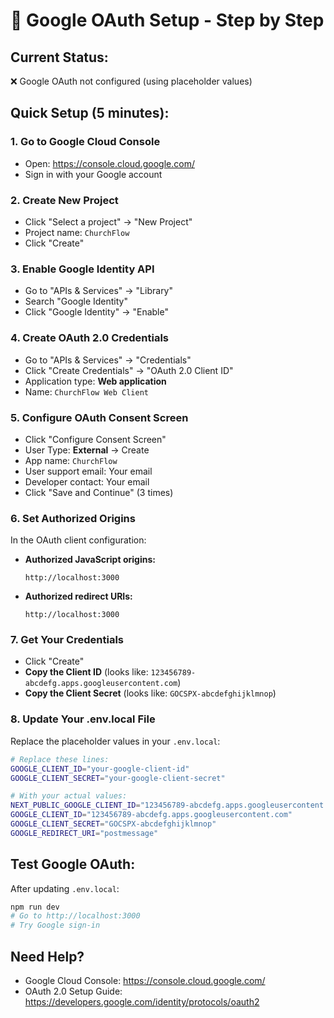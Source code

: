 # 🔑 Google OAuth Setup - Step by Step

## **Current Status:**
❌ Google OAuth not configured (using placeholder values)

## **Quick Setup (5 minutes):**

### **1. Go to Google Cloud Console**
- Open: https://console.cloud.google.com/
- Sign in with your Google account

### **2. Create New Project**
- Click "Select a project" → "New Project"
- Project name: `ChurchFlow`
- Click "Create"

### **3. Enable Google Identity API**
- Go to "APIs & Services" → "Library"
- Search "Google Identity"
- Click "Google Identity" → "Enable"

### **4. Create OAuth 2.0 Credentials**
- Go to "APIs & Services" → "Credentials"
- Click "Create Credentials" → "OAuth 2.0 Client ID"
- Application type: **Web application**
- Name: `ChurchFlow Web Client`

### **5. Configure OAuth Consent Screen**
- Click "Configure Consent Screen"
- User Type: **External** → Create
- App name: `ChurchFlow`
- User support email: Your email
- Developer contact: Your email
- Click "Save and Continue" (3 times)

### **6. Set Authorized Origins**
In the OAuth client configuration:
- **Authorized JavaScript origins:**
  ```
  http://localhost:3000
  ```
- **Authorized redirect URIs:**
  ```
  http://localhost:3000
  ```

### **7. Get Your Credentials**
- Click "Create"
- **Copy the Client ID** (looks like: `123456789-abcdefg.apps.googleusercontent.com`)
- **Copy the Client Secret** (looks like: `GOCSPX-abcdefghijklmnop`)

### **8. Update Your .env.local File**
Replace the placeholder values in your `.env.local`:

```bash
# Replace these lines:
GOOGLE_CLIENT_ID="your-google-client-id"
GOOGLE_CLIENT_SECRET="your-google-client-secret"

# With your actual values:
NEXT_PUBLIC_GOOGLE_CLIENT_ID="123456789-abcdefg.apps.googleusercontent.com"
GOOGLE_CLIENT_ID="123456789-abcdefg.apps.googleusercontent.com"
GOOGLE_CLIENT_SECRET="GOCSPX-abcdefghijklmnop"
GOOGLE_REDIRECT_URI="postmessage"
```

## **Test Google OAuth:**
After updating `.env.local`:
```bash
npm run dev
# Go to http://localhost:3000
# Try Google sign-in
```

## **Need Help?**
- Google Cloud Console: https://console.cloud.google.com/
- OAuth 2.0 Setup Guide: https://developers.google.com/identity/protocols/oauth2

